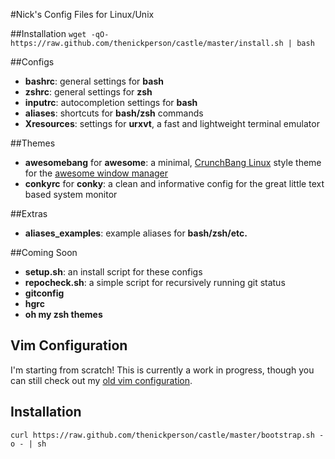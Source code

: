 #Nick's Config Files for Linux/Unix

##Installation
`wget -qO- https://raw.github.com/thenickperson/castle/master/install.sh | bash`

##Configs
- __bashrc__: general settings for __bash__
- __zshrc__: general settings for __zsh__
- __inputrc__: autocompletion settings for __bash__
- __aliases__: shortcuts for __bash/zsh__ commands
- __Xresources__: settings for __urxvt__, a fast and lightweight terminal emulator

##Themes
- __awesomebang__ for __awesome__: a minimal, [CrunchBang Linux](http://crunchbanglinux.org/) style theme for the [awesome window manager](http://awesome.naquadah.org/)
- __conkyrc__ for __conky__: a clean and informative config for the great little text based system monitor

##Extras
- __aliases_examples__: example aliases for __bash/zsh/etc.__

##Coming Soon
- __setup.sh__: an install script for these configs
- __repocheck.sh__: a simple script for recursively running git status
- __gitconfig__
- __hgrc__
- __oh my zsh themes__

## Vim Configuration
I'm starting from scratch! This is currently a work in progress, though you can still check out my [old vim configuration](https://github.com/thenickperson/dotvim-old).

## Installation
```
curl https://raw.github.com/thenickperson/castle/master/bootstrap.sh -o - | sh
```
